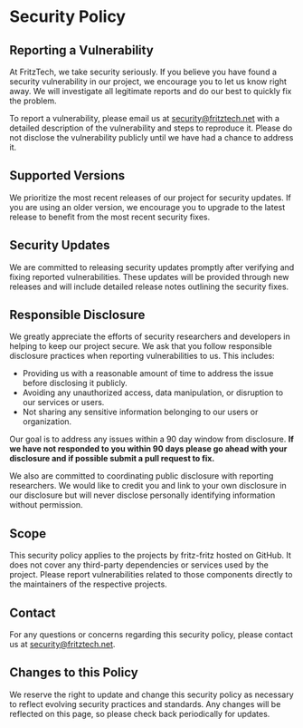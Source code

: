 # Security Policy

## Reporting a Vulnerability

At FritzTech, we take security seriously. If you believe you have found a security vulnerability in our project, we encourage you to let us know right away. We will investigate all legitimate reports and do our best to quickly fix the problem.

To report a vulnerability, please email us at [security@fritztech.net](mailto:security@fritztech.net) with a detailed description of the vulnerability and steps to reproduce it. Please do not disclose the vulnerability publicly until we have had a chance to address it.

## Supported Versions

We prioritize the most recent releases of our project for security updates. If you are using an older version, we encourage you to upgrade to the latest release to benefit from the most recent security fixes.

## Security Updates

We are committed to releasing security updates promptly after verifying and fixing reported vulnerabilities. These updates will be provided through new releases and will include detailed release notes outlining the security fixes.

## Responsible Disclosure

We greatly appreciate the efforts of security researchers and developers in helping to keep our project secure. We ask that you follow responsible disclosure practices when reporting vulnerabilities to us. This includes:

- Providing us with a reasonable amount of time to address the issue before disclosing it publicly.
- Avoiding any unauthorized access, data manipulation, or disruption to our services or users.
- Not sharing any sensitive information belonging to our users or organization.

Our goal is to address any issues within a 90 day window from disclosure. **If we have not responded to you within 90 days please go ahead with your disclosure and if possible submit a pull request to fix.**

We also are committed to coordinating public disclosure with reporting researchers. We would like to credit you and link to your own disclosure in our disclosure but will never disclose personally identifying information without permission.

## Scope

This security policy applies to the projects by fritz-fritz hosted on GitHub. It does not cover any third-party dependencies or services used by the project. Please report vulnerabilities related to those components directly to the maintainers of the respective projects.

## Contact

For any questions or concerns regarding this security policy, please contact us at [security@fritztech.net](mailto:security@fritztech.net).

## Changes to this Policy

We reserve the right to update and change this security policy as necessary to reflect evolving security practices and standards. Any changes will be reflected on this page, so please check back periodically for updates.
